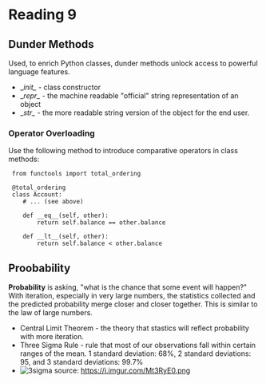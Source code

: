 # Reading 9

## Dunder Methods

Used, to enrich Python classes, dunder methods unlock access to powerful language features. 

- \__init\__ - class constructor
- \__repr\__ - the machine readable "official" string representation of an object
- \__str\__ - the more readable string version of the object for the end user. 


### Operator Overloading

Use the following method to introduce comparative operators in class methods:
```
 from functools import total_ordering

 @total_ordering
 class Account:
    # ... (see above)

    def __eq__(self, other):
        return self.balance == other.balance

    def __lt__(self, other):
        return self.balance < other.balance
```

## Proobability

__Probability__ is asking, "what is the chance that some event will happen?" With iteration, especially in very large numbers, the statistics collected and
the predicted probability merge closer and closer together. This is similar to the law of large numbers.

- Central Limit Theorem - the theory that stastics will reflect probability with more iteration.
- Three Sigma Rule - rule that most of our observations fall within certain ranges of the mean. 1 standard deviation: 68%, 2 standard deviations: 95, and 
3 standard deviations: 99.7%
- ![3sigma](https://i.imgur.com/Mt3RyE0.png)
source:  https://i.imgur.com/Mt3RyE0.png
